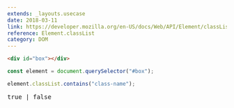 ```yaml
---
extends: _layouts.usecase
date: 2018-03-11
link: https://developer.mozilla.org/en-US/docs/Web/API/Element/classList
reference: Element.classList
category: DOM
---
```


```html
<div id="box"></div>
```

```javascript
const element = document.querySelector("#box");

element.classList.contains("class-name");
```

<pre class="output">true | false</pre>
